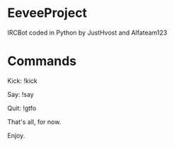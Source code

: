 EeveeProject
============

IRCBot coded in Python by JustHvost and Alfateam123


Commands
============

Kick: !kick <username>

Say: !say <blablabla>

Quit: !gtfo


That's all, for now.

Enjoy.
